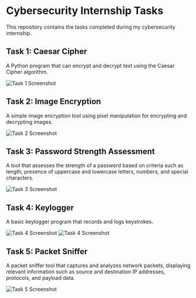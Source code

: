 # Cybersecurity Internship Tasks

This repository contains the tasks completed during my cybersecurity internship.

## Task 1: Caesar Cipher
A Python program that can encrypt and decrypt text using the Caesar Cipher algorithm.

![Task 1 Screenshot](Task1/TASK_1_output.png)

## Task 2: Image Encryption
A simple image encryption tool using pixel manipulation for encrypting and decrypting images.

![Task 2 Screenshot](Task2/TASK_2_output.png)

## Task 3: Password Strength Assessment
A tool that assesses the strength of a password based on criteria such as length, presence of uppercase and lowercase letters, numbers, and special characters.

![Task 3 Screenshot](Task3/TASK_3_output.png)

## Task 4: Keylogger
A basic keylogger program that records and logs keystrokes.

![Task 4 Screenshot](Task4/TASK_4_output.png)
![Task 4 Screenshot](Task4/TASK_4_Keylogger.png)

## Task 5: Packet Sniffer
A packet sniffer tool that captures and analyzes network packets, displaying relevant information such as source and destination IP addresses, protocols, and payload data.

![Task 5 Screenshot](Task5/TASK_5_output.png)
